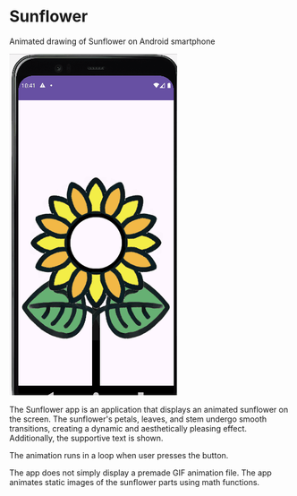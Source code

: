 # Sunflower
Animated drawing of Sunflower on Android smartphone

  <img alt="android battery voltage display" src="https://raw.githubusercontent.com/Eb43/sunflower/main/sunflower-animated.gif" style="width: 300px; object-fit: none; object-position: 1% 1%"/>

  The Sunflower app is an application that displays an animated sunflower on the screen. The sunflower's petals, leaves, and stem undergo smooth transitions, creating a dynamic and aesthetically pleasing effect. Additionally, the supportive text is shown. 
  
  The animation runs in a loop when user presses the button.

  The app does not simply display a premade GIF animation file. The app animates static images of the sunflower parts using math functions. 
